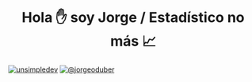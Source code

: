 <h1 align="center">Hola ✋  soy Jorge / Estadístico no más 📈 </h1> 

<p align="left">
<a href="https://linkedin.com/in/jorge-oduber-55199852/)" target="blank"><img align="center" src="https://img.shields.io/badge/LinkedIn-0077B5?style=for-the-badge&logo=linkedin&logoColor=white" alt="unsimpledev"/></a>
<a href = "mailto:jorgeoduber@gmail.com" target="blank"><img align="center" src="https://img.shields.io/badge/Gmail-D14836?style=for-the-badge&logo=gmail&logoColor=white" alt="@jorgeoduber"  /></a>
  </p>
